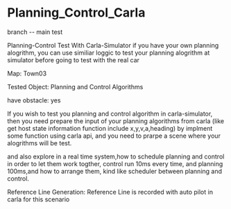 # Planning_Control_Carla
branch -- main test

Planning-Control Test With Carla-Simulator
if you have your own planning alogrithm, you can use similiar loggic to test your planning alogrithm at simulator before going to test with the real car

Map: Town03


Tested Object: Planning and Control Algorithms

have obstacle: yes 

If you wish to test you planning and control algorithm in carla-simulator, then you need prepare the input of your planning algorithms from carla
(like get host state information function include x,y,v,a,heading) by implment some function using carla api, and you need to prarpe a scene where 
your alogrithms will be test.


and also explore in a real time system,how to schedule planning and control in order to let them work togther,  control run 10ms every time, and planning 100ms,and how to arrange them, kind like scheduler between planning and control.



Reference Line Generation: 
Reference Line is recorded with auto pilot in carla for this scenario
